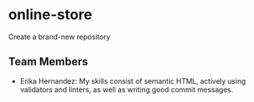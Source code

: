 # online-store
Create a brand-new repository

## Team Members

* Erika Hernandez: My skills consist of semantic HTML, actively using validators
  and linters, as well as writing good commit messages.
